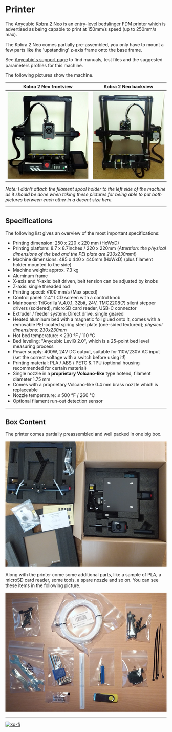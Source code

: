 <link rel=”manifest” href=”docs/manifest.webmanifest”>

# Printer
The Anycubic [Kobra 2 Neo](https://www.anycubic.com/products/kobra-2-neo) is an entry-level bedslinger FDM printer which is advertised as being capable to print at 150mm/s speed (up to 250mm/s max).  
  
The Kobra 2 Neo comes partially pre-assembled, you only have to mount a few parts like the 'upstanding' z-axis frame onto the base frame.  
  
See [Anycubic's support page](https://www.anycubic.com/pages/firmware-software) to find manuals, test files and the suggested parameters profiles for this machine.    

The following pictures show the machine.  
  
| Kobra 2 Neo frontview | Kobra 2 Neo backview |  
|:---------------------:|:--------------------:| 
| ![Kobra 2 Neo front](assets/images/printer_K2Pro_front2_web.jpg) |  ![Kobra 2 Neo back](assets/images/printer_K2Pro_back_web.jpg) |  

*Note: I didn't attach the filament spool holder to the left side of the machine as it should be done when taking these pictures for being able to put both pictures between each other in a decent size here.*   

---

## Specifications  
  
The following list gives an overview of the most important specifications:    
  
- Printing dimension: 250 x 220 x 220 mm (HxWxD)  
- Printing platform: 8.7 x 8.7inches / 220 x 220mm (*Attention: the physical dimensions of the bed and the PEI plate are 230x230mm!*)  
- Machine dimensions: 485 x 440 x 440mm (HxWxD) (plus filament holder mounted to the side)   
- Machine weight: approx. 7.3 kg  
- Aluminum frame  
- X-axis and Y-axis: belt driven, belt tension can be adjusted by knobs  
- Z-axis: single threaded rod  
- Printing speed: ≤100 mm/s (Max speed)  
- Control panel: 2.4" LCD screen with a control knob  
- Mainboard: TriGorilla V_4.0.1, 32bit, 24V, TMC2208(?) silent stepper drivers (soldered), microSD card reader, USB-C connector 
- Extruder / feeder system: Direct drive, single geared  
- Heated aluminum bed with a magnetic foil glued onto it, comes with a removable PEI-coated spring steel plate (one-sided textured); *physical dimensions: 230x230mm*  
- Hot bed temperature: ≤ 230 °F / 110 °C  
- Bed leveling: "Anycubic LeviQ 2.0", which is a 25-point bed level measuring process 
- Power supply: 400W, 24V DC output, suitable for 110V/230V AC input (set the correct voltage with a switch before using it!)
- Printing material: PLA / ABS / PETG & TPU (optional housing recommended for certain material)  
- Single nozzle in a **proprietary Volcano-like** type hotend, filament diameter 1.75 mm  
- Comes with a proprietary Volcano-like 0.4 mm brass nozzle which is replaceable  
- Nozzle temperature: ≤ 500 °F / 260 °C  
- Optional filament run-out detection sensor  

 ---

## Box Content

The printer comes partially preassembled and well packed in one big box.  

![Box content](assets/images/K2Pro_package_web.jpg)  
  
Along with the printer come some additional parts, like a sample of PLA, a microSD card reader, some tools, a spare nozzle and so on. You can see these items in the following picture.  

![Additional parts](assets/images/printer_K2Pro_additional-parts_web.jpg)   

---

[![ko-fi](https://ko-fi.com/img/githubbutton_sm.svg)](https://ko-fi.com/U6U5NPB51)  
 
